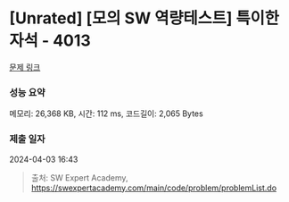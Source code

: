 # [Unrated] [모의 SW 역량테스트] 특이한 자석 - 4013 

[문제 링크](https://swexpertacademy.com/main/code/problem/problemDetail.do?contestProbId=AWIeV9sKkcoDFAVH) 

### 성능 요약

메모리: 26,368 KB, 시간: 112 ms, 코드길이: 2,065 Bytes

### 제출 일자

2024-04-03 16:43



> 출처: SW Expert Academy, https://swexpertacademy.com/main/code/problem/problemList.do